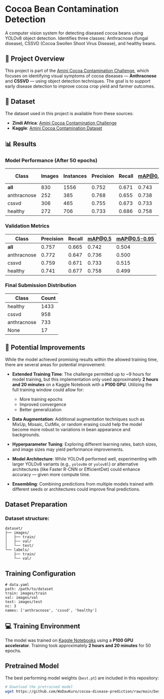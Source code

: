 # Cocoa Bean Contamination Detection

A computer vision system for detecting diseased cocoa beans using YOLOv8 object detection. Identifies three classes: Anthracnose (fungal disease), CSSVD (Cocoa Swollen Shoot Virus Disease), and healthy beans.

## 🧠 Project Overview

This project is part of the [Amini Cocoa Contamination Challenge](https://zindi.africa/competitions/amini-cocoa-contamination-challenge), which focuses on identifying visual symptoms of cocoa diseases — **Anthracnose** and **CSSVD** — using object detection techniques. The goal is to support early disease detection to improve cocoa crop yield and farmer outcomes.

## 📂 Dataset

The dataset used in this project is available from these sources:

- **Zindi Africa**: [Amini Cocoa Contamination Challenge](https://zindi.africa/competitions/amini-cocoa-contamination-challenge/data)
- **Kaggle**: [Amini Cocoa Contamination Dataset](https://www.kaggle.com/datasets/ohagwucollinspatrick/amini-cocoa-contamination-dataset)

## 📊 Results

### Model Performance (After 50 epochs)

| Class          | Images | Instances | Precision | Recall | mAP@0.5 | mAP@0.5-0.95 |
|----------------|--------|-----------|-----------|--------|---------|--------------|
| **all**        | 830    | 1556      | 0.752     | 0.671  | 0.743   | 0.505        |
| anthracnose    | 252    | 385       | 0.768     | 0.655  | 0.738   | 0.502        |
| cssvd          | 306    | 465       | 0.755     | 0.673  | 0.733   | 0.514        |
| healthy        | 272    | 706       | 0.733     | 0.686  | 0.758   | 0.500        |

### Validation Metrics

| Class          | Precision | Recall | mAP@0.5 | mAP@0.5-0.95 |
|----------------|-----------|--------|---------|--------------|
| **all**        | 0.757     | 0.665  | 0.742   | 0.504        |
| anthracnose    | 0.772     | 0.647  | 0.736   | 0.500        |
| cssvd          | 0.759     | 0.671  | 0.733   | 0.515        |
| healthy        | 0.741     | 0.677  | 0.758   | 0.499        |

### Final Submission Distribution

| Class          | Count |
|----------------|-------|
| healthy        | 1433  |
| cssvd          | 958   |
| anthracnose    | 733   |
| None           | 17    |

## 🔧 Potential Improvements

While the model achieved promising results within the allowed training time, there are several areas for potential improvement:

- **Extended Training Time**: The challenge permitted up to ~9 hours for model training, but this implementation only used approximately **2 hours and 20 minutes** on a Kaggle Notebook with a **P100 GPU**. Utilizing the full training window could allow for:
  - More training epochs
  - Improved convergence
  - Better generalization

- **Data Augmentation**: Additional augmentation techniques such as MixUp, Mosaic, CutMix, or random erasing could help the model become more robust to variations in bean appearance and backgrounds.

- **Hyperparameter Tuning**: Exploring different learning rates, batch sizes, and image sizes may yield performance improvements.

- **Model Architecture**: While YOLOv8 performed well, experimenting with larger YOLOv8 variants (e.g., `yolov8m` or `yolov8l`) or alternative architectures (like Faster R-CNN or EfficientDet) could enhance accuracy — given more compute time.

- **Ensembling**: Combining predictions from multiple models trained with different seeds or architectures could improve final predictions.


## Dataset Preparation

### Dataset structure:

    dataset/
    ├── images/
    │   ├── train/
    │   ├── val/
    │   └── test/
    └── labels/
        ├── train/
        └── val/

## Training Configuration

    # data.yaml
    path: /path/to/dataset
    train: images/train
    val: images/val
    test: images/test
    nc: 3
    names: ['anthracnose', 'cssvd', 'healthy']

## 💻 Training Environment

The model was trained on [Kaggle Notebooks](https://www.kaggle.com/code) using a **P100 GPU accelerator**. Training took approximately **2 hours and 20 minutes** for 50 epochs.

## Pretrained Model

The best performing model weights (`best.pt`) are included in this repository:

```bash
# Download the pretrained model
wget https://github.com/WoDauKuro/cocoa-disease-prediction/raw/main/best.pt